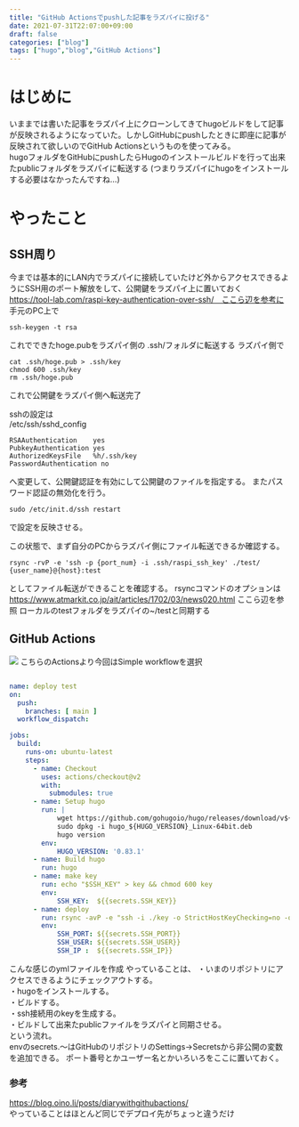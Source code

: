 ```yaml
---
title: "GitHub Actionsでpushした記事をラズパイに投げる"
date: 2021-07-31T22:07:00+09:00
draft: false
categories: ["blog"]
tags: ["hugo","blog","GitHub Actions"]
---
```


# はじめに
いままでは書いた記事をラズパイ上にクローンしてきてhugoビルドをして記事が反映されるようになっていた。しかしGitHubにpushしたときに即座に記事が反映されて欲しいのでGitHub Actionsというものを使ってみる。  
hugoフォルダをGitHubにpushしたらHugoのインストールビルドを行って出来たpublicフォルダをラズパイに転送する
(つまりラズパイにhugoをインストールする必要はなかったんですね…)

# やったこと
## SSH周り
今までは基本的にLAN内でラズパイに接続していたけど外からアクセスできるようにSSH用のポート解放をして、公開鍵をラズパイ上に置いておく  
https://tool-lab.com/raspi-key-authentication-over-ssh/　ここら辺を参考に
手元のPC上で
```
ssh-keygen -t rsa
```
これでできたhoge.pubをラズパイ側の .ssh/フォルダに転送する
ラズパイ側で
```
cat .ssh/hoge.pub > .ssh/key
chmod 600 .ssh/key
rm .ssh/hoge.pub
```
これで公開鍵をラズパイ側へ転送完了

sshの設定は  
/etc/ssh/sshd_config
```
RSAAuthentication    yes
PubkeyAuthentication yes
AuthorizedKeysFile   %h/.ssh/key
PasswordAuthentication no
```
へ変更して、公開鍵認証を有効にして公開鍵のファイルを指定する。
またパスワード認証の無効化を行う。

```
sudo /etc/init.d/ssh restart
```
で設定を反映させる。

この状態で、まず自分のPCからラズパイ側にファイル転送できるか確認する。

```
rsync -rvP -e 'ssh -p {port_num} -i .ssh/raspi_ssh_key' ./test/ {user_name}@{host}:test
```
としてファイル転送ができることを確認する。
rsyncコマンドのオプションは https://www.atmarkit.co.jp/ait/articles/1702/03/news020.html ここら辺を参照
ローカルのtestフォルダをラズパイの~/testと同期する

## GitHub Actions
![](../github_actions.JPG)
こちらのActionsより今回はSimple workflowを選択

```yml

name: deploy test
on:
  push:
    branches: [ main ]
  workflow_dispatch:

jobs:
  build:
    runs-on: ubuntu-latest
    steps:
      - name: Checkout
        uses: actions/checkout@v2
        with:
          submodules: true
      - name: Setup hugo
        run: |
            wget https://github.com/gohugoio/hugo/releases/download/v${HUGO_VERSION}/hugo_${HUGO_VERSION}_Linux-64bit.deb
            sudo dpkg -i hugo_${HUGO_VERSION}_Linux-64bit.deb
            hugo version
        env:
            HUGO_VERSION: '0.83.1'
      - name: Build hugo
        run: hugo
      - name: make key
        run: echo "$SSH_KEY" > key && chmod 600 key
        env: 
            SSH_KEY:  ${{secrets.SSH_KEY}}
      - name: deploy
        run: rsync -avP -e "ssh -i ./key -o StrictHostKeyChecking=no -o UserKnownHostsFile=/dev/null -p ${SSH_PORT} " ./public ${SSH_USER}@${SSH_IP}:blog/MakiBlog
        env: 
            SSH_PORT: ${{secrets.SSH_PORT}}
            SSH_USER: ${{secrets.SSH_USER}}
            SSH_IP :  ${{secrets.SSH_IP}}
```
こんな感じのymlファイルを作成
やっていることは、
・いまのリポジトリにアクセスできるようにチェックアウトする。  
・hugoをインストールする。  
・ビルドする。  
・ssh接続用のkeyを生成する。  
・ビルドして出来たpublicファイルをラズパイと同期させる。  
という流れ。  
envのsecrets.～はGitHubのリポジトリのSettings->Secretsから非公開の変数を追加できる。
ポート番号とかユーザー名とかいろいろをここに置いておく。

### 参考
https://blog.oino.li/posts/diarywithgithubactions/  
やっていることはほとんど同じでデプロイ先がちょっと違うだけ

